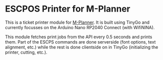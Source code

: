 # ESCPOS Printer for M-Planner

This is a ticket printer module for [M-Planner](https://github.com/mplanner/M-Planner).
It is built using TinyGo and currently focusses on the Arduino Nano RP2040 Connect (with WifiNINA).

This module fetches print jobs from the API every 0.5 seconds and prints them. Part of the ESCPS commands are done serverside (font options, text alignment, etc.) while the rest is done clientside on in TinyGo (initializing the printer, cutting, etc.).
